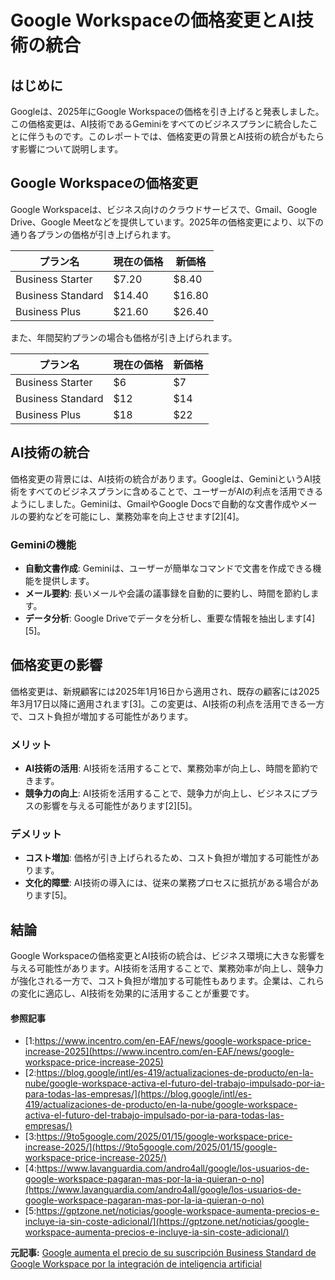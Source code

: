 # Google Workspaceの価格変更とAI技術の統合

## はじめに

Googleは、2025年にGoogle Workspaceの価格を引き上げると発表しました。この価格変更は、AI技術であるGeminiをすべてのビジネスプランに統合したことに伴うものです。このレポートでは、価格変更の背景とAI技術の統合がもたらす影響について説明します。

## Google Workspaceの価格変更

Google Workspaceは、ビジネス向けのクラウドサービスで、Gmail、Google Drive、Google Meetなどを提供しています。2025年の価格変更により、以下の通り各プランの価格が引き上げられます。

| プラン名 | 現在の価格 | 新価格 |
| --- | --- | --- |
| Business Starter | $7.20 | $8.40 |
| Business Standard | $14.40 | $16.80 |
| Business Plus | $21.60 | $26.40 |

また、年間契約プランの場合も価格が引き上げられます。

| プラン名 | 現在の価格 | 新価格 |
| --- | --- | --- |
| Business Starter | $6 | $7 |
| Business Standard | $12 | $14 |
| Business Plus | $18 | $22 |

## AI技術の統合

価格変更の背景には、AI技術の統合があります。Googleは、GeminiというAI技術をすべてのビジネスプランに含めることで、ユーザーがAIの利点を活用できるようにしました。Geminiは、GmailやGoogle Docsで自動的な文書作成やメールの要約などを可能にし、業務効率を向上させます[2][4]。

### Geminiの機能

- **自動文書作成**: Geminiは、ユーザーが簡単なコマンドで文書を作成できる機能を提供します。
- **メール要約**: 長いメールや会議の議事録を自動的に要約し、時間を節約します。
- **データ分析**: Google Driveでデータを分析し、重要な情報を抽出します[4][5]。

## 価格変更の影響

価格変更は、新規顧客には2025年1月16日から適用され、既存の顧客には2025年3月17日以降に適用されます[3]。この変更は、AI技術の利点を活用できる一方で、コスト負担が増加する可能性があります。

### メリット

- **AI技術の活用**: AI技術を活用することで、業務効率が向上し、時間を節約できます。
- **競争力の向上**: AI技術を活用することで、競争力が向上し、ビジネスにプラスの影響を与える可能性があります[2][5]。

### デメリット

- **コスト増加**: 価格が引き上げられるため、コスト負担が増加する可能性があります。
- **文化的障壁**: AI技術の導入には、従来の業務プロセスに抵抗がある場合があります[5]。

## 結論

Google Workspaceの価格変更とAI技術の統合は、ビジネス環境に大きな影響を与える可能性があります。AI技術を活用することで、業務効率が向上し、競争力が強化される一方で、コスト負担が増加する可能性もあります。企業は、これらの変化に適応し、AI技術を効果的に活用することが重要です。

#### 参照記事
- [1:https://www.incentro.com/en-EAF/news/google-workspace-price-increase-2025](https://www.incentro.com/en-EAF/news/google-workspace-price-increase-2025)
- [2:https://blog.google/intl/es-419/actualizaciones-de-producto/en-la-nube/google-workspace-activa-el-futuro-del-trabajo-impulsado-por-ia-para-todas-las-empresas/](https://blog.google/intl/es-419/actualizaciones-de-producto/en-la-nube/google-workspace-activa-el-futuro-del-trabajo-impulsado-por-ia-para-todas-las-empresas/)
- [3:https://9to5google.com/2025/01/15/google-workspace-price-increase-2025/](https://9to5google.com/2025/01/15/google-workspace-price-increase-2025/)
- [4:https://www.lavanguardia.com/andro4all/google/los-usuarios-de-google-workspace-pagaran-mas-por-la-ia-quieran-o-no](https://www.lavanguardia.com/andro4all/google/los-usuarios-de-google-workspace-pagaran-mas-por-la-ia-quieran-o-no)
- [5:https://gptzone.net/noticias/google-workspace-aumenta-precios-e-incluye-ia-sin-coste-adicional/](https://gptzone.net/noticias/google-workspace-aumenta-precios-e-incluye-ia-sin-coste-adicional/)


**元記事:** [Google aumenta el precio de su suscripción Business Standard de Google Workspace por la integración de inteligencia artificial](https://www.kippel01.com/tecnologia/google-aumenta-precio-suscripcion-business-standard-google-workspace-integracion-inteligencia-artificial)